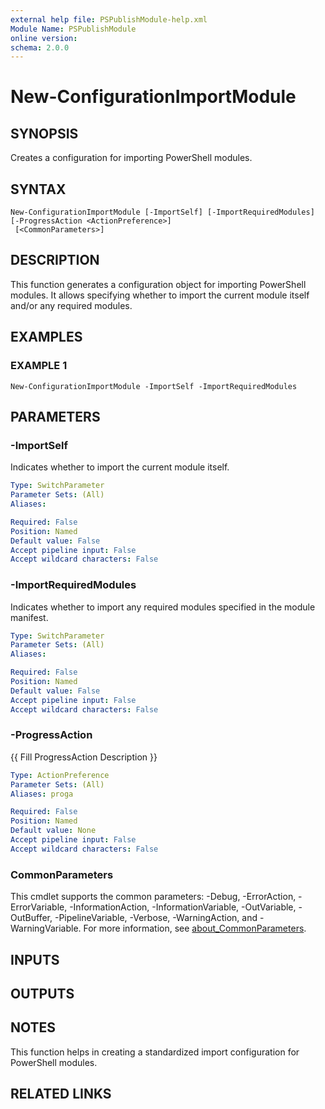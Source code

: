 ```yaml
---
external help file: PSPublishModule-help.xml
Module Name: PSPublishModule
online version:
schema: 2.0.0
---
```


# New-ConfigurationImportModule

## SYNOPSIS
Creates a configuration for importing PowerShell modules.

## SYNTAX

```
New-ConfigurationImportModule [-ImportSelf] [-ImportRequiredModules] [-ProgressAction <ActionPreference>]
 [<CommonParameters>]
```

## DESCRIPTION
This function generates a configuration object for importing PowerShell modules.
It allows specifying whether to import the current module itself and/or any required modules.

## EXAMPLES

### EXAMPLE 1
```
New-ConfigurationImportModule -ImportSelf -ImportRequiredModules
```

## PARAMETERS

### -ImportSelf
Indicates whether to import the current module itself.

```yaml
Type: SwitchParameter
Parameter Sets: (All)
Aliases:

Required: False
Position: Named
Default value: False
Accept pipeline input: False
Accept wildcard characters: False
```

### -ImportRequiredModules
Indicates whether to import any required modules specified in the module manifest.

```yaml
Type: SwitchParameter
Parameter Sets: (All)
Aliases:

Required: False
Position: Named
Default value: False
Accept pipeline input: False
Accept wildcard characters: False
```

### -ProgressAction
{{ Fill ProgressAction Description }}

```yaml
Type: ActionPreference
Parameter Sets: (All)
Aliases: proga

Required: False
Position: Named
Default value: None
Accept pipeline input: False
Accept wildcard characters: False
```

### CommonParameters
This cmdlet supports the common parameters: -Debug, -ErrorAction, -ErrorVariable, -InformationAction, -InformationVariable, -OutVariable, -OutBuffer, -PipelineVariable, -Verbose, -WarningAction, and -WarningVariable. For more information, see [about_CommonParameters](http://go.microsoft.com/fwlink/?LinkID=113216).

## INPUTS

## OUTPUTS

## NOTES
This function helps in creating a standardized import configuration for PowerShell modules.

## RELATED LINKS
